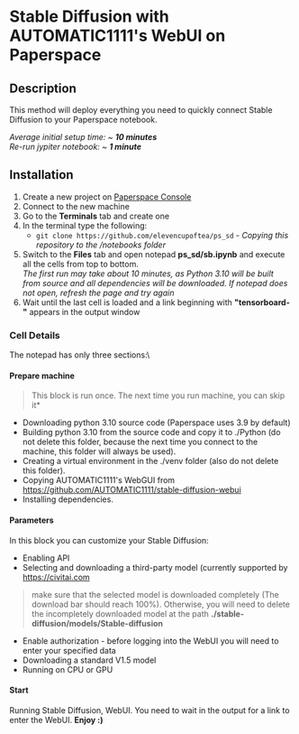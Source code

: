 # Stable Diffusion with AUTOMATIC1111's WebUI on Paperspace

## Description
This method will deploy everything you need to quickly connect Stable Diffusion to your Paperspace notebook.

*Average initial setup time: ~ **10 minutes***\
*Re-run jypiter notebook: ~ **1 minute***

## Installation
1. Create a new project on [Paperspace Console](https://console.paperspace.com)
2. Connect to the new machine
3. Go to the **Terminals** tab and create one
4. In the terminal type the following:
   - `git clone https://github.com/elevencupoftea/ps_sd` - *Copying this repository to the /notebooks folder*
5. Switch to the **Files** tab and open notepad **ps_sd/sb.ipynb** and execute all the cells from top to bottom.\
   *The first run may take about 10 minutes, as Python 3.10 will be built from source and all dependencies will be downloaded. If notepad does not open, refresh the page and try again*
6. Wait until the last cell is loaded and a link beginning with **"tensorboard-"** appears in the output window</li>

### Cell Details
The notepad has only three sections:\
#### Prepare machine
> This block is run once. The next time you run machine, you can skip it*
- Downloading python 3.10 source code (Paperspace uses 3.9 by default)
- Building python 3.10 from the source code and copy it to ./Python (do not delete this folder, because the next time you connect to the machine, this folder will always be used).
- Creating a virtual environment in the ./venv folder (also do not delete this folder).
- Copying AUTOMATIC1111's WebGUI from https://github.com/AUTOMATIC1111/stable-diffusion-webui
- Installing dependencies.

#### Parameters
In this block you can customize your Stable Diffusion:
- Enabling API
- Selecting and downloading a third-party model (currently supported by https://civitai.com
> make sure that the selected model is downloaded completely (The download bar should reach 100%). Otherwise, you will need to delete the incompletely downloaded model at the path **./stable-diffusion/models/Stable-diffusion** 
- Enable authorization - before logging into the WebUI you will need to enter your specified data
- Downloading a standard V1.5 model
- Running on CPU or GPU

#### Start
Running Stable Diffusion, WebUI. You need to wait in the output for a link to enter the WebUI.
**Enjoy :)**





